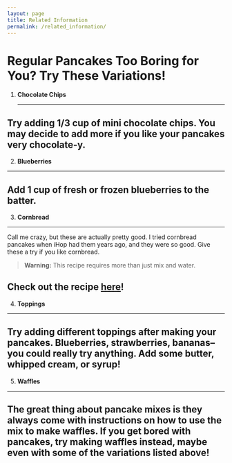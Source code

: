 ```yaml
---
layout: page
title: Related Information
permalink: /related_information/
---
```


# Regular Pancakes Too Boring for You? Try These Variations!

1. **Chocolate Chips**

   ---
 Try adding 1/3 cup of mini chocolate chips. You may decide to add more if you like your pancakes very chocolate-y.
   ---
   
2. **Blueberries**
  ---
Add 1 cup of fresh or frozen blueberries to the batter.
  ---
  
3.  **Cornbread**
  ---
  Call me crazy, but these are actually pretty good. I tried cornbread pancakes when iHop had them years ago, and they were so good. Give these a try if you like cornbread.
  > **Warning:** This recipe requires more than just mix and water. 
  
  Check out the recipe [here](http://allrecipes.com/recipe/191710/cornbread-pancakes/)!
  ---
  
4. **Toppings**
  ---
Try adding different toppings after making your pancakes. Blueberries, strawberries, bananas–you could really try anything. Add some butter, whipped cream, or syrup!
  ---
  
5. **Waffles**
  ---
The great thing about pancake mixes is they always come with instructions on how to use the mix to make waffles. If you get bored with pancakes, try making waffles instead, maybe even with some of the variations listed above!
  ---
